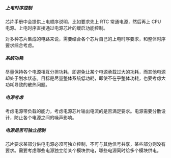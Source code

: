 ##### 上电时序控制

芯片手册中会提供上电顺序说明，比如要求先上 RTC 常通电源，然后再上 CPU 电源。上电时序直接通过电源芯片的缓启功能控制。

对多种芯片集成的电路来说，需要结合各个芯片自己的上电时序要求，和整体时序要求综合考虑。

##### 系统功耗

尽量保持各个电源相互分担功耗，即避免让某个电源承载过大的功耗，而其他电源却处于划水状态。目标是尽量整体系统低功耗，即使不在乎整体功耗，也要考虑大功耗导致的散热问题。

##### 电源考虑

考虑电源带负载的能力，考虑电源芯片输出电流的是否满足要求。电源需要分散设计，防止各个电源之间的噪声影响。

##### 电源是否可独立控制

芯片要求某部分供电电源必须可独立控制，不可与其他信号共享，某些部分则没有要求。需要考虑哪些电源独立给某个模块供电，哪些电源同时给多个模块供电。